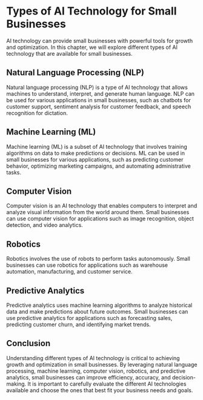 Types of AI Technology for Small Businesses
======================================================================================================

AI technology can provide small businesses with powerful tools for growth and optimization. In this chapter, we will explore different types of AI technology that are available for small businesses.

Natural Language Processing (NLP)
---------------------------------

Natural language processing (NLP) is a type of AI technology that allows machines to understand, interpret, and generate human language. NLP can be used for various applications in small businesses, such as chatbots for customer support, sentiment analysis for customer feedback, and speech recognition for dictation.

Machine Learning (ML)
---------------------

Machine learning (ML) is a subset of AI technology that involves training algorithms on data to make predictions or decisions. ML can be used in small businesses for various applications, such as predicting customer behavior, optimizing marketing campaigns, and automating administrative tasks.

Computer Vision
---------------

Computer vision is an AI technology that enables computers to interpret and analyze visual information from the world around them. Small businesses can use computer vision for applications such as image recognition, object detection, and video analytics.

Robotics
--------

Robotics involves the use of robots to perform tasks autonomously. Small businesses can use robotics for applications such as warehouse automation, manufacturing, and customer service.

Predictive Analytics
--------------------

Predictive analytics uses machine learning algorithms to analyze historical data and make predictions about future outcomes. Small businesses can use predictive analytics for applications such as forecasting sales, predicting customer churn, and identifying market trends.

Conclusion
----------

Understanding different types of AI technology is critical to achieving growth and optimization in small businesses. By leveraging natural language processing, machine learning, computer vision, robotics, and predictive analytics, small businesses can improve efficiency, accuracy, and decision-making. It is important to carefully evaluate the different AI technologies available and choose the ones that best fit your business needs and goals.
